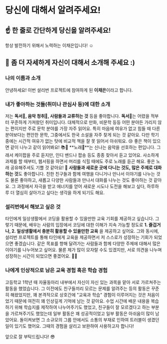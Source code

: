 # 당신에 대해서 알려주세요!

## ☝️ 한 줄로 간단하게 당신을 알려주세요!
항상 발전하기 위해서 노력하는 이채은입니다! ☺️

## 🙌 좀 더 자세하게 자신이 대해서 소개해 주세요 :)

### 나의 이름과 소개
안녕하세요! 이번 설리번 프로젝트에 참여하게 된 **이채은**이라고 합니다.

### 내가 좋아하는 것들(취미나 관심사 등)에 대한 소개
저는 **독서📕, 음악 청취🎵, 사람들과 교류하는 것** 등을 좋아합니다.
**독서**📕는 어렸을 적부터 꾸준하게 가져왔던 취미입니다. 대체적으로 만화, 비문학 등등 어떤 분야든 가리지 않는 편이지만 주로 문학 분야를 가장 자주 읽어요. 특히 마음에 여유가 없고 힘들 때 다른 분야보다는 편안한 문학, 그중에서도 한국 소설을 자주 찾게 되는 것 같아요. 다만 학기중에는 시간적 여유가 없는 탓에 비교적 책을 잘 못 읽어서 아쉬워요. 😢 좋은 책이 있으면 같이 나누고 같이 읽어봐요! 📚📖
**노래🎵**는 신나는 음악을 선호하는 편입니다. 그래서 케이팝을 주로 듣지만, 인디 밴드나 팝송 등도 종종 찾아서 듣고 있어요. 사소하게 과제를 할 때부터, 웹서핑을 하면서 머리를 식힐 때에도 주로 노래를 듣곤 해요. 좋은 노래 공유해주셔도 기쁠 것 같아요! 🥰
**사람들과 새로운 곳에 다니는 것도, 많은 주제로 대화하는 것**도 좋아합니다. 친한 친구들과 함께 여행을 다니거나 만나서 이야기를 나누는 것도 물론 좋아하고, 새롭고 다양한 사람들과 만나서 대화를 나누는 것도 좋아하는 것 같아요. 그 과정에서 자극을 받고 에너지를 얻어 새로운 시도나 도전을 해보고 싶다, 하루하루 더 열심히 살아가고 싶다는 생각을 하게 되기도 해요.

### 설리번에서 해보고 싶은 것
타인에게 일상생활에서 코딩을 활용할 수 있을만한 교육 기회를 제공하고 싶습니다. 그렇기 때문에, 배우는 사람의 입장에서 코딩에 대한 이해가 지속 가능할 정도로 __1. 즐겁거나, 2. 일상생활에서 충분히 활용할 수 있을만한 교육__ 을 제공하고 싶어요. 그와 동시에, 설리번 프로젝트를 통해 타인에게 교육을 제공하면서 저 스스로가 성장하는 기회가 되었으면 좋겠습니다. 같은 목표를 향해 달려가는 사람들과 함께 다양한 주제에 대해서 많은 이야기를 나누어보고 싶어요. 물론 제가 많이 모자랄 수도 있겠지만, 서로 의견을 나누며 성장하는 시간이 되었으면 좋겠어요. 🙆‍💓

### 나에게 인상적으로 남은 교육 경험 혹은 학습 경험
고등학교 1학년 때 자율동아리 내부에서 자신이 자신 있는 과목을 맡아 서로 가르쳐주는 활동을 했었습니다. 그 이전에도 친구들끼리 모르는 문제를 알려주는 등의 활동은 꾸준히 해왔었지만, 꽤 본격적으로 상호간에 "교육과 학습" 경험이 이루어지는 것은 처음이었기 때문에 여전히 꽤 인상깊게 기억에 남는 것 같아요. 수업 시간에 배운 내용을 복습하기 위해 학습지를 제작하여 나누어주기도 했었고, 친구들이 잘 모르겠다고 하는 부분을 가르쳐주기도 했었는데 일부 활동은 꽤 성공적이었고 일부 활동은 아쉬움이 많이 남았어요. 돌이켜보면 그 소규모의 그룹 안에서도 소통의 부재로 인하여 트러블이 생겼던 일이 있기도 했어요. 그때의 경험을 살리고 보완하여 사용하고자 합니다!

앞으로 잘 부탁드립니다! 😎
